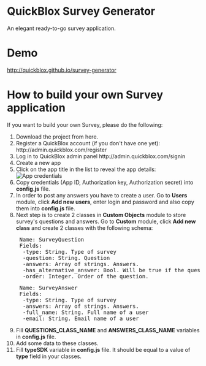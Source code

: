 QuickBlox Survey Generator
=====

An elegant ready-to-go survey application.

# Demo
http://quickblox.github.io/survey-generator

# How to build your own Survey application

If you want to build your own Survey, please do the following:

<ol>
<li>Download the project from here.</li>
<li>Register a QuickBlox account (if you don't have one yet): http://admin.quickblox.com/register</li>
<li>Log in to QuickBlox admin panel http://admin.quickblox.com/signin</li>
<li>Create a new app</li>
<li>Click on the app title in the list to reveal the app details:
<img src="https://cloud.githubusercontent.com/assets/373137/10630906/fdfc8156-77e2-11e5-82e7-fa50ab5e4f6f.png" alt="App credentials"/>
</li>
<li>Copy credentials (App ID, Authorization key, Authorization secret) into <b>config.js</b> file.</li>
<li>In order to post any answers you have to create a user. Go to <b>Users</b> module, click <b>Add new users</b>, enter login and password and also copy them into <b>config.js</b> file.</li>
<li>Next step is to create 2 classes in <b>Custom Objects</b> module to store survey's questions and answers. Go to <b>Custom</b> module, click <b>Add new class</b> and create 2 classes with the following schema:
 
<pre>
 Name: SurveyQuestion
 Fields:
  -type: String. Type of survey
  -question: String. Question
  -answers: Array of strings. Answers.
  -has_alternative_answer: Bool. Will be true if the question has an alternative answer (textarea)
  -order: Integer. Order of the question.
</pre>
<pre>
 Name: SurveyAnswer
 Fields:
  -type: String. Type of survey
  -answers: Array of strings. Answers.
  -full_name: String. Full name of a user
  -email: String. Email name of a user
</pre>
</li>
<li>Fill <b>QUESTIONS_CLASS_NAME</b> and <b>ANSWERS_CLASS_NAME</b> variables in <b>config.js</b> file.</li>
<li>Add some data to these classes.</li>
<li>Fill <b>typeSDK</b> variable in <b>config.js</b> file. It should be equal to a value of <b>type</b> field in your classes.</li>
 </ol>
